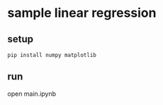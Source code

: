 # sample linear regression

## setup

```shell
pip install numpy matplotlib
```

## run

open main.ipynb
